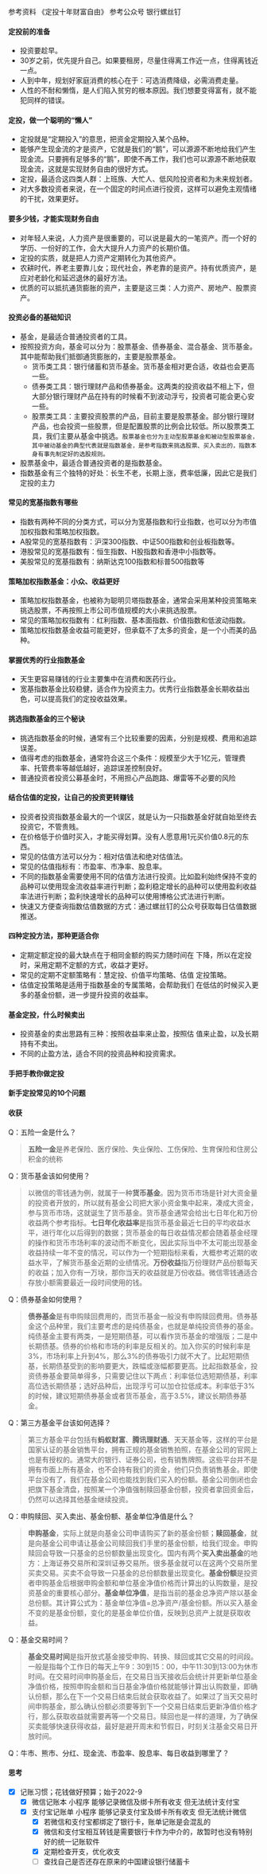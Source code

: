参考资料 《定投十年财富自由》
参考公众号 银行螺丝钉
#### 定投前的准备
- 投资要趁早。
- 30岁之前，优先提升自己。如果要租房，尽量住得离工作近一点，住得离钱近一点。
- 人到中年，规划好家庭消费的核心在于：可选消费降级，必需消费走量。
- 人性的不耐和懒惰，是人们陷入贫穷的根本原因。我们想要变得富有，就不能犯同样的错误。
#### 定投，做一个聪明的“懒人”

- 定投就是“定期投入”的意思，把资金定期投入某个品种。
- 能够产生现金流的才是资产，它就是我们的“鹅”，可以源源不断地给我们产生现金流。只要拥有足够多的“鹅”，即使不再工作，我们也可以源源不断地获取现金流，这就是实现财务自由的很好方式。
- 定投，最适合这四类人群：上班族、大忙人、低风险投资者和为未来规划者。
- 对大多数投资者来说，在一个固定的时间点进行投资，这样可以避免主观情绪的干扰，效果更好。
#### 要多少钱，才能实现财务自由
- 对年轻人来说，人力资产是很重要的，可以说是最大的一笔资产。而一个好的学历、一份好的工作，会大大提升人力资产的长期价值。
- 定投的实质，就是把人力资产定期转化为其他资产。
- 农耕时代，养老主要靠儿女；现代社会，养老靠的是资产。持有优质资产，是应对老龄化和延迟退休的最好方法。
- 优质的可以抵抗通货膨胀的资产，主要是这三类：人力资产、房地产、股票资产。
#### 投资必备的基础知识
- 基金，是最适合普通投资者的工具。
- 按照投资方向，基金可以分为：股票基金、债券基金、混合基金、货币基金。其中能帮助我们抵御通货膨胀的，主要是股票基金。
  - 货币类工具：银行储蓄和货币基金。货币基金相对更合适，收益也会更高一些。
  - 债券类工具：银行理财产品和债券基金。这两类的投资收益不相上下，但大部分银行理财产品在持有的时候看不到波动浮亏，投资者可能会更心安一些。
  - 股票类工具：主要投资股票的产品，目前主要是股票基金。部分银行理财产品，也会投资一些股票，但是配置股票的比例会比较低。所以股票类工具，我们主要从基金中挑选。`股票基金也分为主动型股票基金和被动型股票基金，其中被动基金的典型代表就是指数基金，是参考指数来挑选股票、买入卖出的，指数本身有事先制定好的选股规则。`
- 股票基金中，最适合普通投资者的是指数基金。
- 指数基金有三个独特的好处：长生不老，长期上涨，费率低廉，因此它是我们定投的主力
#### 常见的宽基指数有哪些
- 指数有两种不同的分类方式，可以分为宽基指数和行业指数，也可以分为市值加权指数和策略加权指数。
- A股常见的宽基指数有：沪深300指数、中证500指数和创业板指数等。
- 港股常见的宽基指数有：恒生指数、H股指数和香港中小指数等。
- 美股常见的宽基指数有：纳斯达克100指数和标普500指数等
#### 策略加权指数基金：小众、收益更好
- 策略加权指数基金，也被称为聪明贝塔指数基金，通常会采用某种投资策略来挑选股票，不再按照上市公司市值规模的大小来挑选股票。
- 常见的策略加权指数有：红利指数、基本面指数、价值指数和低波动指数。
- 策略加权指数基金收益可能更好，但承载不了太多的资金，是一个小而美的品种。
#### 掌握优秀的行业指数基金
- 天生更容易赚钱的行业主要集中在消费和医药行业。
- 宽基指数基金比较稳健，适合作为投资主力。优秀行业指数基金长期收益出色，可以提高我们的定投收益效果。
#### 挑选指数基金的三个秘诀
- 挑选指数基金的时候，通常有三个比较重要的因素，分别是规模、费用和追踪误差。
- 值得考虑的指数基金，通常符合这三个条件：规模至少大于1亿元，管理费率、托管费率等越低越好，追踪误差控制良好。
- 普通投资者投资公募基金时，不用担心产品跑路、爆雷等不必要的风险
#### 结合估值的定投，让自己的投资更转赚钱
- 投资者投资指数基金最大的一个误区，就是认为一只指数基金好就自始至终去投资它，不管贵贱。
- 在价格低于价值时买入，才能买得划算。没有人愿意用1元买价值0.8元的东西。
- 常见的估值方法可以分为：相对估值法和绝对估值法。
- 常见的估值指标有：市盈率、市净率、股息率。
- 不同的指数基金需要使用不同的估值方法进行投资。比如盈利始终保持不变的品种可以使用现金流收益率进行判断；盈利稳定增长的品种可以使用盈利收益率法进行判断；盈利快速增长的品种可以使用博格公式法进行判断。
- 快速又方便查询指数估值数据的方式：通过螺丝钉的公众号获取每日估值数据推送。
#### 四种定投方法，那种更适合你 
- 定期定额定投的最大缺点在于相同金额的购买力随时间在
下降，所以在定投时，采用定期不定额的方式，收益才更好。
- 常见的定期不定额策略有：慧定投、价值平均策略、估值
定投策略。
- 估值定投策略是适用于指数基金的专属策略，会帮助我们
在低估的时候买入更多的基金份额，进一步提升投资的收益率。
#### 基金定投，什么时候卖出
- 投资基金的卖出思路有三种：按照收益率来止盈，按照估
值来止盈，以及长期持有不卖出。
- 不同的止盈方法，适合不同的投资品种和投资需求。
#### 手把手教你做定投
#### 新手定投常见的10个问题


#### 收获
Q：五险一金是什么？
> **五险一金**是养老保险、医疗保险、失业保险、工伤保险、生育保险和住房公积金的统称

Q：货币基金该如何使用？
> 以微信的零钱通为例，就属于一种**货币基金**。因为货币市场是针对大资金量的投资者开放的，所以就有基金公司把大家小资金集中起来，凑成大资金，参与货币市场，这就诞生了货币基金。货币基金通常会给出七日年化和万份收益两个参考指标。**七日年化收益率**是指货币基金最近七日的平均收益水平，进行年化以后得到的数据；货币基金的每日收益情况都会随着基金经理的操作和货币市场利率的波动而不断变化，因此实际当中不太可能出现基金收益持续一年不变的情况，可以作为一个短期指标来看，大概参考近期的收益水平，了解货币基金近期的业绩情况。**万份收益**指万份理财产品份额每天的收益；加入你有一万块，那你当天的收益就是万份收益。微信零钱通适合存放小额需要最近一段时间使用的钱。

Q：债券基金如何使用？
> **债券基金**是有申购赎回费用的，而货币基金一般没有申购赎回费用。债券基金这个品种里，我们主要考虑的是纯债基金，也就是单纯投资债券的基金。纯债基金主要有两类，一是短期债基，可以看作货币基金的增强版；二是中长期债基。债券的价格和市场的利率是反相关的。加入你买的时候利率是3%，市场利率上升到4%，那么3%的债券吸引力就不大了。比起短期债基，长期债基受到的影响要更大，跌幅或涨幅都要更高。比起指数基金，投资债券基金要简单得多，只需要记住以下两点：利率低位选短期债基，利率高位选长期债基；选好品种后，出现浮亏可以加仓拉低成本。利率低于3%的时候，建议短期债券基金或者货币基金，高于3.5%，建议长期债券基金。

Q：第三方基金平台该如何选择？
> 第三方基金平台包括有**蚂蚁财富**、**腾讯理财通**、天天基金等，这样的平台是国家认证的基金销售平台，拥有正规的基金销售拍照，在基金公司的官网上也是有授权的。通常大的银行、证券公司，也有销售牌照。这些平台并不是拥有市面上所有基金，也不会持有我们的资金，他们只负责销售基金。即使平台没有了，我们在基金公司也能找到我们买入的份额。基金公司倒闭也会把旗下基金清盘，按照某一个净值强制赎回基金份额，投资者拿回资金后，仍然可以选择其他基金继续投资。
 
Q：申购赎回、买入卖出、基金份额、基金单位净值是什么？
> **申购基金**，实际上就是向基金公司申请购买了新的基金份额；**赎回基金**，就是向基金公司申请让基金公司赎回我们手里的基金份额，给我们现金。申购赎回会导致一只基金的总份额数量出现变化。国内有两个**买入卖出基金**的地方：上海证券交易所和深圳证券交易所。很多基金就可以在这两个交易所里买卖交易。买卖不会导致一只基金的总份额数量出现变化。**基金份额**是投资者申购基金后根据申购金额和单位基金净值价格而计算出的认购数量，是投资基金的重要核心部分。**基金单位净值**，是指当前的基金总净资产除以基金总份额。其计算公式为：基金单位净值=总净资产/基金份额。所以买入基金不变的是基金份额，变化的是基金单位价值，反映到总资产上就是获取收益。

Q：基金交易时间？
> **基金交易时间**是指开放式基金接受申购、转换、赎回或其它交易的时间段。一般是指每个工作日的每天上午9：30到15：00，中午11:30到13:00为休市时间。在交易时间申购基金后，在交易日当天接收后会统计并更新单位基金净值价格，按照申购金额和当日基金净值价格就能够计算出认购数量，即确认份额，那么在下一个交易日结束后就会获取收益了。如果过了当天交易时间申购基金，那么确认份额必须要等到下一个交易日结束后更新净值价格才行，那么获取收益就需要再等一个交易日。赎回也是一样的道理，为了确保买卖能够快速获得收益，最好是避开周末和节假日，时刻关注基金交易日开放时间。

Q：牛市、熊市、分红、现金流、市盈率、股息率、每日收益到哪里了？
#### 思考
- [x] 记账习惯；花钱做好预算；始于2022-9
    - [x] 微信记账本 小程序 能够记录微信及绑卡所有收支 但无法统计支付宝
    - [x] 支付宝记账单 小程序 能够记录支付宝及绑卡所有收支 但无法统计微信
      - [x] 若微信和支付宝都绑定了银行卡，账单记账是会混乱的
      - [x] 微信和支付宝相互转钱是需要银行卡作为中介的，故暂时也没有特别好的统一记账软件
      - [x] 定期检查开支，优化收支
      - [ ] 查找自己是否还存在原来的中国建设银行储蓄卡     
